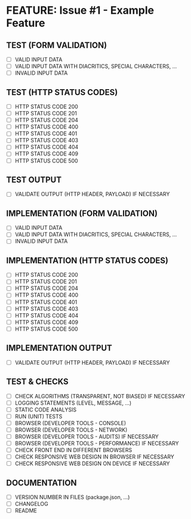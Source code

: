 # FEATURE: Issue #1 - Example Feature

## TEST (FORM VALIDATION)

- [ ] VALID INPUT DATA
- [ ] VALID INPUT DATA WITH DIACRITICS, SPECIAL CHARACTERS, ...
- [ ] INVALID INPUT DATA

## TEST (HTTP STATUS CODES)

- [ ] HTTP STATUS CODE 200
- [ ] HTTP STATUS CODE 201
- [ ] HTTP STATUS CODE 204
- [ ] HTTP STATUS CODE 400
- [ ] HTTP STATUS CODE 401
- [ ] HTTP STATUS CODE 403
- [ ] HTTP STATUS CODE 404
- [ ] HTTP STATUS CODE 409
- [ ] HTTP STATUS CODE 500

## TEST OUTPUT

- [ ] VALIDATE OUTPUT (HTTP HEADER, PAYLOAD) IF NECESSARY

## IMPLEMENTATION (FORM VALIDATION)

- [ ] VALID INPUT DATA
- [ ] VALID INPUT DATA WITH DIACRITICS, SPECIAL CHARACTERS, ...
- [ ] INVALID INPUT DATA

## IMPLEMENTATION (HTTP STATUS CODES)

- [ ] HTTP STATUS CODE 200
- [ ] HTTP STATUS CODE 201
- [ ] HTTP STATUS CODE 204
- [ ] HTTP STATUS CODE 400
- [ ] HTTP STATUS CODE 401
- [ ] HTTP STATUS CODE 403
- [ ] HTTP STATUS CODE 404
- [ ] HTTP STATUS CODE 409
- [ ] HTTP STATUS CODE 500

## IMPLEMENTATION OUTPUT

- [ ] VALIDATE OUTPUT (HTTP HEADER, PAYLOAD) IF NECESSARY

## TEST & CHECKS

- [ ] CHECK ALGORITHMS (TRANSPARENT, NOT BIASED) IF NECESSARY
- [ ] LOGGING STATEMENTS (LEVEL, MESSAGE, ...)
- [ ] STATIC CODE ANALYSIS
- [ ] RUN (UNIT) TESTS
- [ ] BROWSER (DEVELOPER TOOLS - CONSOLE)
- [ ] BROWSER (DEVELOPER TOOLS - NETWORK)
- [ ] BROWSER (DEVELOPER TOOLS - AUDITS) IF NECESSARY
- [ ] BROWSER (DEVELOPER TOOLS - PERFORMANCE) IF NECESSARY
- [ ] CHECK FRONT END IN DIFFERENT BROWSERS
- [ ] CHECK RESPONSIVE WEB DESIGN IN BROWSER IF NECESSARY
- [ ] CHECK RESPONSIVE WEB DESIGN ON DEVICE IF NECESSARY

## DOCUMENTATION

- [ ] VERSION NUMBER IN FILES (package.json, ...)
- [ ] CHANGELOG
- [ ] README